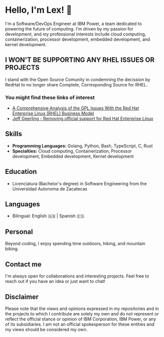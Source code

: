 # Hello, I'm Lex! 👋 

I'm a Software/DevOps Engineer at IBM Power, a team dedicated to powering the future of computing. I'm driven by my passion for development, and my professional interests include cloud computing, containerization, processor development, embedded development, and kernel development.

## I WON'T BE SUPPORTING ANY RHEL ISSUES OR PROJECTS
I stand with the Open Source Comunity in condemning the decission by RedHat to no longer share Complete, Corresponding Source for RHEL.

### You might find these links of interest
- [A Comprehensive Analysis of the GPL Issues With the Red Hat Enterprise Linux (RHEL) Business Model](https://sfconservancy.org/blog/2023/jun/23/rhel-gpl-analysis/)
- [Jeff Geerling - Removing official support for Red Hat Enterprise Linux](https://www.jeffgeerling.com/blog/2023/removing-official-support-red-hat-enterprise-linux)

## Skills

- **Programming Languages:** Golang, Python, Bash, TypeScript, C, Rust
- **Specialties:** Cloud computing, Containerization, Processor development, Embedded development, Kernel development

## Education

- Licenciatura (Bachelor's degree) in Software Engineering from the Universidad Autonoma de Zacatecas

## Languages

- Bilingual: English 🇬🇧 | Spanish 🇪🇸

## Personal

Beyond coding, I enjoy spending time outdoors, hiking, and mountain biking.

## Contact me

I'm always open for collaborations and interesting projects. Feel free to reach out if you have an idea or just want to chat!

## Disclaimer

Please note that the views and opinions expressed in my repositories and in the projects to which I contribute are solely my own and do not represent or reflect the official stance or opinion of IBM Corporation, IBM Power, or any of its subsidiaries. I am not an official spokesperson for these entities and my views should be considered my own.
